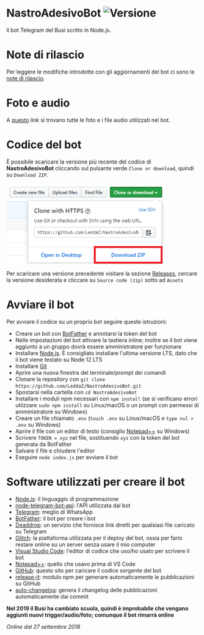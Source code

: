 # NastroAdesivoBot ![Versione](https://img.shields.io/github/v/release/LeddaZ/NastroAdesivoBot?color=%23005000&label=Versione)
Il bot Telegram del Busi scritto in Node.js.

# Note di rilascio
Per leggere le modifiche introdotte con gli aggiornamenti del bot ci sono le [note di rilascio](https://github.com/LeddaZ/NastroAdesivoBot/blob/master/note.md).

# Foto e audio
A [questo](https://github.com/LeddaZ/NastroAdesivoBot/blob/master/link.txt) link si trovano tutte le foto e i file audio utilizzati nel bot.

# Codice del bot
È possibile scaricare la versione più recente del codice di **NastroAdesivoBot** cliccando sul pulsante verde `Clone or download`, quindi su `Download ZIP`.

![Codice](https://github.com/LeddaZ/NastroAdesivoBot/blob/master/codice.png)

Per scaricare una versione precedente visitare la sezione [Releases](https://github.com/LeddaZ/NastroAdesivoBot/releases), cercare la versione desiderata e cliccare su `Source code (zip)` sotto ad `Assets`

# Avviare il bot
Per avviare il codice su un proprio bot seguire queste istruzioni:
- Creare un bot con [BotFather](https://t.me/BotFather) e annotarsi la token del bot
- Nelle impostazioni del bot attivare la tastiera inline; inoltre se il bot viene aggiunto a un gruppo dovrà essere amministratore per funzionare
- Installare [Node.js](https://nodejs.org/it/). È consigliato installare l'ultima versione LTS, dato che il bot viene testato su Node 12 LTS
- Installare [Git](https://git-scm.com/)
- Aprire una nuova finestra del terminale/prompt dei comandi
- Clonare la repository con `git clone https://github.com/LeddaZ/NastroAdesivoBot.git`
- Spostarsi nella cartella con `cd NastroAdesivoBot`
- Installare i moduli npm necessari con `npm install` (se si verificano errori utilzzare `sudo npm install` su Linux/macOS o un prompt con permessi di amministratore su Windows)
- Creare un file chiamato `.env` (`touch .env` su Linux/macOS e `type nul > .env` su Windows)
- Aprire il file con un editor di testo (consiglio [Notepad++](https://notepad-plus-plus.org/) su Windows)
- Scrivere `TOKEN = xyz` nel file, sostituendo `xyz` con la token del bot generata da BotFather
- Salvare il file e chiudere l'editor
- Eseguire `node index.js` per avviare il bot

# Software utilizzati per creare il bot
- [Node.js](https://nodejs.org/it/): il linguaggio di programmazione
- [node-telegram-bot-api](https://github.com/yagop/node-telegram-bot-api): l'API utilizzata dal bot
- [Telegram](https://telegram.org/): meglio di WhatsApp
- [BotFather](https://t.me/BotFather): il bot per creare i bot
- [Deaddrop](https://t.me/dead_drop_bot): un servizio che fornisce link diretti per qualsiasi file caricato su Telegram
- [Glitch](https://glitch.com/): la piattaforma utilizzata per il deploy del bot, ossia per farlo restare online su un server senza usare il mio computer
- [Visual Studio Code](https://code.visualstudio.com/): l'editor di codice che uso/ho usato per scrivere il bot
- [Notepad++](https://notepad-plus-plus.org/): quello che usavo prima di VS Code
- [GitHub](https://github.com/): questo sito per caricare il codice sorgente del bot
- [release-it](https://github.com/release-it/release-it): modulo npm per generare automaticamente le pubblicazioni su GitHub
- [auto-changelog](https://github.com/CookPete/auto-changelog): genera il changelog delle pubblicazioni automaticamente dai commit

**Nel 2019 il Busi ha cambiato scuola, quindi è improbabile che vengano aggiunti nuovi trigger/audio/foto; comunque il bot rimarrà online**

_Online dal 27 settembre 2018_
